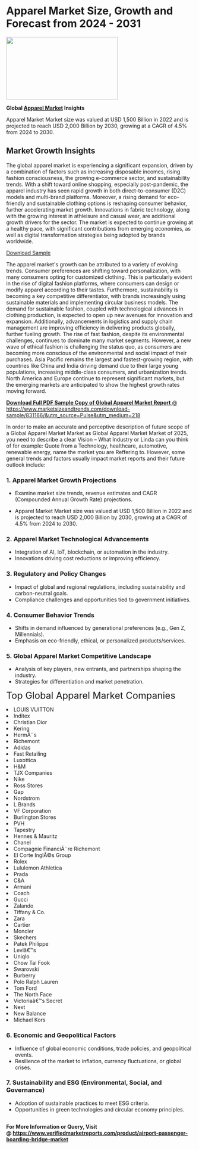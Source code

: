<H1>Apparel Market Size, Growth and Forecast from 2024 - 2031</H1><img class="aligncenter size-medium wp-image-584254" src="https://thirdeyenews.in/wp-content/uploads/2024/09/Global-Market-Research-300x168.jpeg" alt="" width="300" height="168" /><p><strong>Global&nbsp;<a href="https://www.marketsizeandtrends.com/download-sample/831166/&amp;utm_source=Pulse&amp;utm_medium=218">Apparel Market</a> Insights</strong></p><p>Apparel Market Market size was valued at USD 1,500 Billion in 2022 and is projected to reach USD 2,000 Billion by 2030, growing at a CAGR of 4.5% from 2024 to 2030.</p><p><h2>Market Growth Insights</h2> <p>The global apparel market is experiencing a significant expansion, driven by a combination of factors such as increasing disposable incomes, rising fashion consciousness, the growing e-commerce sector, and sustainability trends. With a shift toward online shopping, especially post-pandemic, the apparel industry has seen rapid growth in both direct-to-consumer (D2C) models and multi-brand platforms. Moreover, a rising demand for eco-friendly and sustainable clothing options is reshaping consumer behavior, further accelerating market growth. Innovations in fabric technology, along with the growing interest in athleisure and casual wear, are additional growth drivers for the sector. The market is expected to continue growing at a healthy pace, with significant contributions from emerging economies, as well as digital transformation strategies being adopted by brands worldwide.</p> <p><a href="#">Download Sample</a></p> <p>The apparel market's growth can be attributed to a variety of evolving trends. Consumer preferences are shifting toward personalization, with many consumers opting for customized clothing. This is particularly evident in the rise of digital fashion platforms, where consumers can design or modify apparel according to their tastes. Furthermore, sustainability is becoming a key competitive differentiator, with brands increasingly using sustainable materials and implementing circular business models. The demand for sustainable fashion, coupled with technological advances in clothing production, is expected to open up new avenues for innovation and expansion. Additionally, advancements in logistics and supply chain management are improving efficiency in delivering products globally, further fueling growth. The rise of fast fashion, despite its environmental challenges, continues to dominate many market segments. However, a new wave of ethical fashion is challenging the status quo, as consumers are becoming more conscious of the environmental and social impact of their purchases. Asia Pacific remains the largest and fastest-growing region, with countries like China and India driving demand due to their large young populations, increasing middle-class consumers, and urbanization trends. North America and Europe continue to represent significant markets, but the emerging markets are anticipated to show the highest growth rates moving forward.</p> <p><a href="#"></p><p><span class=""><strong>Download Full PDF Sample Copy of Global Apparel Market Report</strong> @ <a href="https://www.marketsizeandtrends.com/download-sample/831166/&amp;utm_source=Pulse&amp;utm_medium=218" target="_blank">https://www.marketsizeandtrends.com/download-sample/831166/&amp;utm_source=Pulse&amp;utm_medium=218</a></span></p><p>In order to make an accurate and perceptive description of future scope of a Global&nbsp;Apparel Market Market as Global&nbsp;Apparel Market Market of 2025, you need to describe a clear Vision &ndash; What Industry or Linda can you think of for example: Quote from a Technology, healthcare, automotive, renewable energy, name the market you are Reffering to. However, some general trends and factors usually impact market reports and their future outlook include:</p><h3>1.&nbsp;<strong>Apparel Market Growth Projections</strong></h3><ul><li>Examine market size trends, revenue estimates and CAGR (Compounded Annual Growth Rate) projections.</li><li><p>Apparel Market Market size was valued at USD 1,500 Billion in 2022 and is projected to reach USD 2,000 Billion by 2030, growing at a CAGR of 4.5% from 2024 to 2030.</p></li></ul><h3>2.&nbsp;<strong>Apparel Market Technological Advancements</strong></h3><ul><li>Integration of AI, IoT, blockchain, or automation in the industry.</li><li>Innovations driving cost reductions or improving efficiency.</li></ul><h3>3.&nbsp;<strong>Regulatory and Policy Changes</strong></h3><ul><li>Impact of global and regional regulations, including sustainability and carbon-neutral goals.</li><li>Compliance challenges and opportunities tied to government initiatives.</li></ul><h3>4.&nbsp;<strong>Consumer Behavior Trends</strong></h3><ul><li>Shifts in demand influenced by generational preferences (e.g., Gen Z, Millennials).</li><li>Emphasis on eco-friendly, ethical, or personalized products/services.</li></ul><h3>5.&nbsp;<strong>Global Apparel Market Competitive Landscape</strong></h3><ul><li>Analysis of key players, new entrants, and partnerships shaping the industry.</li><li>Strategies for differentiation and market penetration.</li></ul><p data-pm-slice="1 1 []"><span style="color: inherit; font-family: inherit; font-size: 25px;">Top Global Apparel Market Companies</span></p><div class="" data-test-id=""><p><li>LOUIS VUITTON</li><li> Inditex</li><li> Christian Dior</li><li> Kering</li><li> HermÃ¨s</li><li> Richemont</li><li> Adidas</li><li> Fast Retailing</li><li> Luxottica</li><li> H&M</li><li> TJX Companies</li><li> Nike</li><li> Ross Stores</li><li> Gap</li><li> Nordstrom</li><li> L Brands</li><li> VF Corporation</li><li> Burlington Stores</li><li> PVH</li><li> Tapestry</li><li> Hennes & Mauritz</li><li> Chanel</li><li> Compagnie FinanciÃ¨re Richemont</li><li> El Corte InglÃ©s Group</li><li> Rolex</li><li> Lululemon Athletica</li><li> Prada</li><li> C&A</li><li> Armani</li><li> Coach</li><li> Gucci</li><li> Zalando</li><li> Tiffany & Co.</li><li> Zara</li><li> Cartier</li><li> Moncler</li><li> Skechers</li><li> Patek Philippe</li><li> Leviâ€™s</li><li> Uniqlo</li><li> Chow Tai Fook</li><li> Swarovski</li><li> Burberry</li><li> Polo Ralph Lauren</li><li> Tom Ford</li><li> The North Face</li><li> Victoriaâ€™s Secret</li><li> Next</li><li> New Balance</li><li> Michael Kors</li></p></div><h3>6.&nbsp;<strong>Economic and Geopolitical Factors</strong></h3><ul><li>Influence of global economic conditions, trade policies, and geopolitical events.</li><li>Resilience of the market to inflation, currency fluctuations, or global crises.</li></ul><h3>7.&nbsp;<strong>Sustainability and ESG (Environmental, Social, and Governance)</strong></h3><ul><li>Adoption of sustainable practices to meet ESG criteria.</li><li>Opportunities in green technologies and circular economy principles.</li></ul><h2><strong style="font-size: 14px;">For More Information or Query, Visit @&nbsp;</strong><a style="background-color: #ffffff; font-size: 14px;" href="https://www.marketsizeandtrends.com/report/apparel-market/" target="_blank">https://www.verifiedmarketreports.com/product/airport-passenger-boarding-bridge-market</a></h2>
